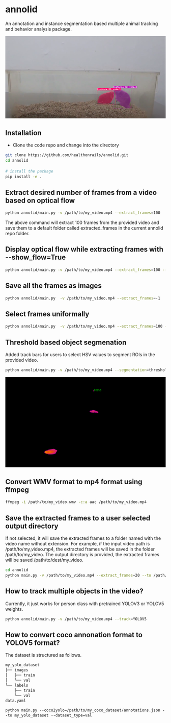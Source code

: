 # annolid
An annotation and instance segmentation based multiple animal tracking and behavior analysis package.

![Multiple Animal Tracking](docs/imgs/mutiple_animal_tracking.png)

## Installation

* Clone the code repo and change into the directory
```bash
git clone https://github.com/healthonrails/annolid.git
cd annolid 

# install the package
pip install -e .
```

## Extract desired number of frames from a video based on optical flow

```bash
python annolid/main.py -v /path/to/my_video.mp4 --extract_frames=100
```
The above command will extract 100 frames from the provided video and save them to a default folder called extracted_frames in the current annolid repo folder. 

## Display optical flow while extracting frames with **--show_flow=True**
```bash
python annolid/main.py -v /path/to/my_video.mp4 --extract_frames=100 --show_flow=True
```

## Save all the frames as images
```bash
python annolid/main.py  -v /path/to/my_video.mp4 --extract_frames=-1
```
## Select frames uniformally 
```bash
python annolid/main.py  -v /path/to/my_video.mp4 --extract_frames=100 --algo=uniform
```

## Threshold based object segmenation
Added track bars for users to select HSV values to 
segment ROIs in the provided video. 
```bash
python annolid/main.py -v /path/to/my_video.mp4 --segmentation=threshold
```
![Threshold based segmentation](docs/imgs/threshold_based_segmentation.png)

## Convert WMV format to mp4 format using ffmpeg
```bash
ffmpeg -i /path/to/my_video.wmv -c:a aac /path/to/my_video.mp4
```

## Save the extracted frames to a user selected output directory 
If not selected, it will save the extracted frames to a folder named with the video name without extension. For example, if the input video path is /path/to/my_video.mp4, the extracted frames will be saved in the folder /path/to/my_video. 
The output directory is provided, the extracted frames will be saved /path/to/dest/my_video. 
```bash
cd annolid
python main.py -v /path/to/my_video.mp4 --extract_frames=20 --to /path/to/dest --algo=uniform
```

## How to track multiple objects in the video? 
Currently, it just works for person class with pretrained YOLOV3 or YOLOV5 weights.
```bash
python annolid/main.py -v /path/to/my_video.mp4 --track=YOLOV5
```

## How to convert coco annonation format to YOLOV5 format? 
The dataset is structured as follows. 
```
my_yolo_dataset
├── images
│   ├── train
│   └── val
└── labels
    ├── train
    └── val
data.yaml
```
```
python main.py --coco2yolo=/path/to/my_coco_dataset/annotations.json --to my_yolo_dataset --dataset_type=val
```